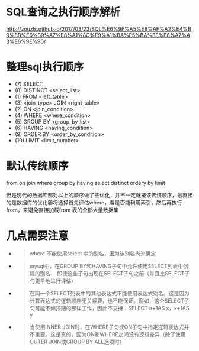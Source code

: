 
# SQL查询之执行顺序解析
http://zouzls.github.io/2017/03/23/SQL%E6%9F%A5%E8%AF%A2%E4%B9%8B%E6%89%A7%E8%A1%8C%E9%A1%BA%E5%BA%8F%E8%A7%A3%E6%9E%90/


# 整理sql执行顺序
* (7)     SELECT 
* (8)     DISTINCT <select_list>
* (1)     FROM <left_table>
* (3)     <join_type> JOIN <right_table>
* (2)     ON <join_condition>
* (4)     WHERE <where_condition>
* (5)     GROUP BY <group_by_list>
* (6)     HAVING <having_condition>
* (9)     ORDER BY <order_by_condition>
* (10)    LIMIT <limit_number>


# 默认传统顺序
from on join where group by having
select distinct ordery by limit

但是现代的数据库都对以上的顺序做了些优化，并不一定就按该传统顺序，最直接的是数据库的优化器将选择首先评估where，看是否能利用索引，然后再执行from，来避免直接加载from 表的全部大量数据集

# 几点需要注意

* > where 不能使用select 中的别名，因为该别名尚未确定


* > mysql中，在GROUP BY和HAVING子句中允许使用SELECT列表中创建的别名，
即使这些子句出现在SELECT子句之前（并且比SELECT子句更早地进行评估）

* > 在同一个SELECT列表中的其他表达式不能使用表达式别名。这是因为计算表达式的逻辑顺序无关紧要，也不能保证。例如，这个SELECT子句可能不如预期的那样工作，因此不支持：SELECT a+1AS x，x+1AS y



* > 当使用INNER JOIN时，在WHERE子句或ON子句中指定逻辑表达式并不重要。这是真的，因为ON和WHERE之间没有逻辑差异（除了使用OUTER JOIN或GROUP BY ALL选项时）
